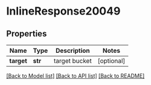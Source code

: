 # InlineResponse20049

## Properties
Name | Type | Description | Notes
------------ | ------------- | ------------- | -------------
**target** | **str** | target bucket | [optional] 

[[Back to Model list]](../README.md#documentation-for-models) [[Back to API list]](../README.md#documentation-for-api-endpoints) [[Back to README]](../README.md)


